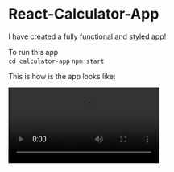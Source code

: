 # React-Calculator-App
<p> I have created a fully functional and styled app!</p>
To run this app 
<br>
<code>cd calculator-app</code>
<code>npm start</code>

<p>This is how is the app looks like:</p>
<video autoplay> 
<source src="C:\Users\Vishal\Videos\Captures\Calculator - Google Chrome 2022-06-27 13-33-22.mp4" type="video/mp4">
</video>